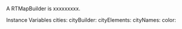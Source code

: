 A RTMapBuilder is xxxxxxxxx. 

Instance Variables
	cities:		<Object>
	cityBuilder:		<Object>
	cityElements:		<Object>
	cityNames:		<Object>
	color:		<Object>
	countries:		<Object>
	countryNames:		<Object>
	mapPing:		<Object>
	periodLabel:		<Object>
	popup:		<Object>
	routeBuilder:		<Object>
	scale:		<Object>

cities
	- xxxxx

cityBuilder
	- xxxxx

cityElements
	- xxxxx

cityNames
	- xxxxx

color
	- xxxxx

countries
	- xxxxx

countryNames
	- xxxxx

mapPing
	- xxxxx

periodLabel
	- xxxxx

popup
	- xxxxx

routeBuilder
	- xxxxx

scale
	- xxxxx
